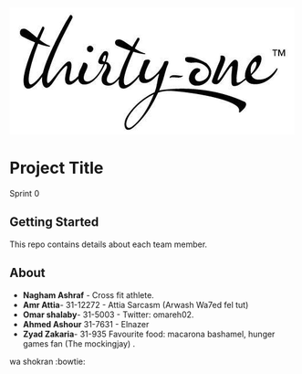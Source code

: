 ![](logo.jpg)
# Project Title

Sprint 0

## Getting Started

This repo contains details about each team member.



## About
* **Nagham Ashraf** - Cross fit athlete.
* **Amr Attia**- 31-12272 - Attia Sarcasm (Arwash Wa7ed fel tut)
* **Omar shalaby**- 31-5003 - Twitter: omareh02.
* **Ahmed Ashour** 31-7631 - Elnazer
* **Zyad Zakaria**- 31-935 Favourite food: macarona bashamel, hunger games fan (The mockingjay) .

wa shokran :bowtie:

